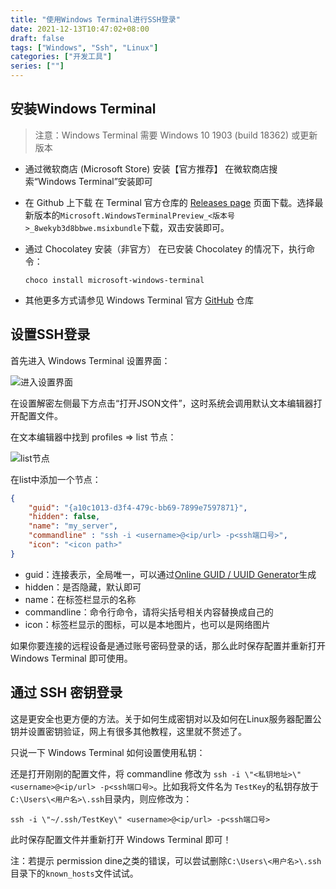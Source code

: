 ```yaml
---
title: "使用Windows Terminal进行SSH登录"
date: 2021-12-13T10:47:02+08:00
draft: false
tags: ["Windows", "Ssh", "Linux"]
categories: ["开发工具"]
series: [""]
---
```


## 安装Windows Terminal

> 注意：Windows Terminal 需要 Windows 10 1903 (build 18362) 或更新版本

- 通过微软商店 (Microsoft Store) 安装【官方推荐】
  在微软商店搜索“Windows Terminal”安装即可

- 在 Github 上下载
  在 Terminal 官方仓库的 [Releases page](https://github.com/microsoft/terminal/releases) 页面下载。选择最新版本的`Microsoft.WindowsTerminalPreview_<版本号>_8wekyb3d8bbwe.msixbundle`下载，双击安装即可。

- 通过 Chocolatey 安装（非官方）
  在已安装 Chocolatey 的情况下，执行命令：

  ```
  choco install microsoft-windows-terminal
  ```

- 其他更多方式请参见 Windows Terminal 官方 [GitHub](https://github.com/microsoft/terminal) 仓库



## 设置SSH登录

首先进入 Windows Terminal 设置界面：

![进入设置界面](https://vip2.loli.io/2021/12/13/oVl7ZJH5rCpnTjx.png)

在设置解密左侧最下方点击“打开JSON文件”，这时系统会调用默认文本编辑器打开配置文件。

在文本编辑器中找到 profiles => list 节点：

![list节点](https://vip2.loli.io/2021/12/13/hS4aDUZqBAPd8Ht.png)

在list中添加一个节点：

```json
{
	"guid": "{a10c1013-d3f4-479c-bb69-7899e7597871}",
	"hidden": false,
	"name": "my_server",
	"commandline" : "ssh -i <username>@<ip/url> -p<ssh端口号>",
	"icon": "<icon path>"
}
```

- guid：连接表示，全局唯一，可以通过[Online GUID / UUID Generator](https://www.guidgenerator.com/online-guid-generator.aspx)生成
- hidden：是否隐藏，默认即可
- name：在标签栏显示的名称
- commandline：命令行命令，请将尖括号相关内容替换成自己的
- icon：标签栏显示的图标，可以是本地图片，也可以是网络图片

如果你要连接的远程设备是通过账号密码登录的话，那么此时保存配置并重新打开 Windows Terminal 即可使用。



## 通过 SSH 密钥登录

这是更安全也更方便的方法。关于如何生成密钥对以及如何在Linux服务器配置公钥并设置密钥验证，网上有很多其他教程，这里就不赘述了。

只说一下 Windows Terminal 如何设置使用私钥：

还是打开刚刚的配置文件，将 commandline 修改为 `ssh -i \"<私钥地址>\" <username>@<ip/url> -p<ssh端口号>`。比如我将文件名为 `TestKey`的私钥存放于 `C:\Users\<用户名>\.ssh`目录内，则应修改为：

```
ssh -i \"~/.ssh/TestKey\" <username>@<ip/url> -p<ssh端口号>
```

此时保存配置文件并重新打开 Windows Terminal 即可！

注：若提示 permission dine之类的错误，可以尝试删除`C:\Users\<用户名>\.ssh`目录下的`known_hosts`文件试试。